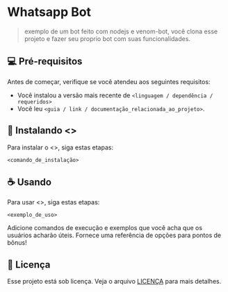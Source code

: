 # Whatsapp Bot

> exemplo de um bot feito com nodejs e venom-bot, você clona esse projeto e fazer seu proprio bot com suas funcionalidades.

## 💻 Pré-requisitos

Antes de começar, verifique se você atendeu aos seguintes requisitos:

- Você instalou a versão mais recente de `<linguagem / dependência / requeridos>`
- Você leu `<guia / link / documentação_relacionada_ao_projeto>`.

## 🚀 Instalando <>

Para instalar o <>, siga estas etapas:

```
<comando_de_instalação>
```

## ☕ Usando

Para usar <>, siga estas etapas:

```
<exemplo_de_uso>
```

Adicione comandos de execução e exemplos que você acha que os usuários acharão úteis. Fornece uma referência de opções para pontos de bônus!

## 📝 Licença

Esse projeto está sob licença. Veja o arquivo [LICENÇA](LICENSE.md) para mais detalhes.
